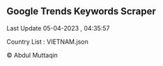 

## Google Trends Keywords Scraper 
 
Last Update 05-04-2023 , 04:35:57

Country List :
VIETNAM.json



© Abdul Muttaqin 
